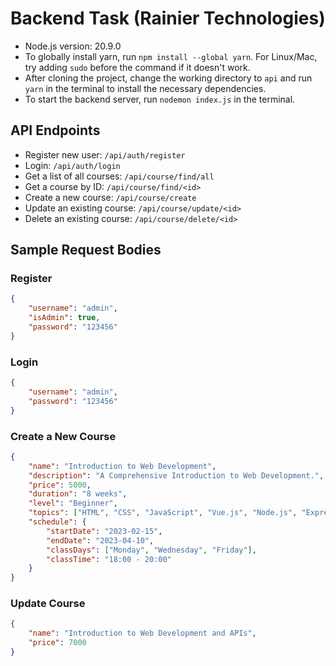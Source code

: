 # Backend Task (Rainier Technologies)

- Node.js version: 20.9.0
- To globally install yarn, run `npm install --global yarn`. For Linux/Mac, try adding `sudo` before the command if it doesn't work.
- After cloning the project, change the working directory to `api` and run `yarn` in the terminal to install the necessary dependencies.
- To start the backend server, run `nodemon index.js` in the terminal.

## API Endpoints

- Register new user: `/api/auth/register`
- Login: `/api/auth/login`
- Get a list of all courses: `/api/course/find/all`
- Get a course by ID: `/api/course/find/<id>`
- Create a new course: `/api/course/create`
- Update an existing course: `/api/course/update/<id>`
- Delete an existing course: `/api/course/delete/<id>`

## Sample Request Bodies

### Register

```json
{
    "username": "admin",
    "isAdmin": true,
    "password": "123456"
}
```

### Login

```json
{
    "username": "admin",
    "password": "123456"
}
```

### Create a New Course

```json
{
    "name": "Introduction to Web Development",
    "description": "A Comprehensive Introduction to Web Development.",
    "price": 5000,
    "duration": "8 weeks",
    "level": "Beginner",
    "topics": ["HTML", "CSS", "JavaScript", "Vue.js", "Node.js", "Express.js", "RESTful APIs"],
    "schedule": {
        "startDate": "2023-02-15",
        "endDate": "2023-04-10",
        "classDays": ["Monday", "Wednesday", "Friday"],
        "classTime": "18:00 - 20:00"
    }
}
```

### Update Course

```json
{
    "name": "Introduction to Web Development and APIs",
    "price": 7000
}
```
